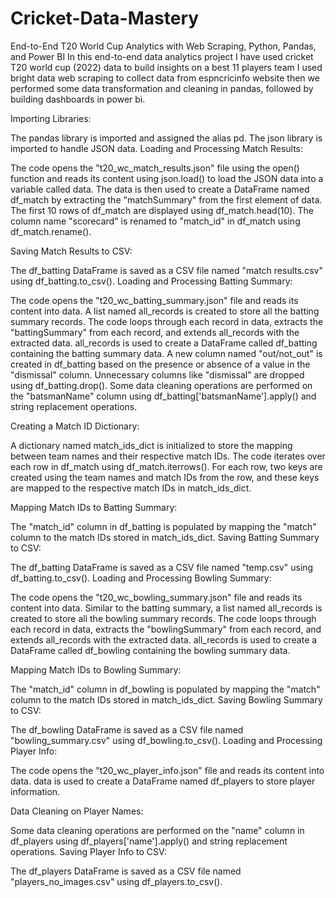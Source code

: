 # Cricket-Data-Mastery
End-to-End T20 World Cup Analytics with Web Scraping, Python, Pandas, and Power BI
In this end-to-end data analytics project I have used cricket T20 world cup (2022) data to build insights on a best 11 players team
I used bright data web scraping to collect data from espncricinfo website then we performed some data transformation and cleaning in pandas, followed by building dashboards in power bi.

Importing Libraries:

The pandas library is imported and assigned the alias pd.
The json library is imported to handle JSON data.
Loading and Processing Match Results:

The code opens the "t20_wc_match_results.json" file using the open() function and reads its content using json.load() to load the JSON data into a variable called data.
The data is then used to create a DataFrame named df_match by extracting the "matchSummary" from the first element of data.
The first 10 rows of df_match are displayed using df_match.head(10).
The column name "scorecard" is renamed to "match_id" in df_match using df_match.rename().

Saving Match Results to CSV:

The df_batting DataFrame is saved as a CSV file named "match results.csv" using df_batting.to_csv().
Loading and Processing Batting Summary:

The code opens the "t20_wc_batting_summary.json" file and reads its content into data.
A list named all_records is created to store all the batting summary records.
The code loops through each record in data, extracts the "battingSummary" from each record, and extends all_records with the extracted data.
all_records is used to create a DataFrame called df_batting containing the batting summary data.
A new column named "out/not_out" is created in df_batting based on the presence or absence of a value in the "dismissal" column.
Unnecessary columns like "dismissal" are dropped using df_batting.drop().
Some data cleaning operations are performed on the "batsmanName" column using df_batting['batsmanName'].apply() and string replacement operations.

Creating a Match ID Dictionary:

A dictionary named match_ids_dict is initialized to store the mapping between team names and their respective match IDs.
The code iterates over each row in df_match using df_match.iterrows().
For each row, two keys are created using the team names and match IDs from the row, and these keys are mapped to the respective match IDs in match_ids_dict.

Mapping Match IDs to Batting Summary:

The "match_id" column in df_batting is populated by mapping the "match" column to the match IDs stored in match_ids_dict.
Saving Batting Summary to CSV:

The df_batting DataFrame is saved as a CSV file named "temp.csv" using df_batting.to_csv().
Loading and Processing Bowling Summary:

The code opens the "t20_wc_bowling_summary.json" file and reads its content into data.
Similar to the batting summary, a list named all_records is created to store all the bowling summary records.
The code loops through each record in data, extracts the "bowlingSummary" from each record, and extends all_records with the extracted data.
all_records is used to create a DataFrame called df_bowling containing the bowling summary data.

Mapping Match IDs to Bowling Summary:

The "match_id" column in df_bowling is populated by mapping the "match" column to the match IDs stored in match_ids_dict.
Saving Bowling Summary to CSV:

The df_bowling DataFrame is saved as a CSV file named "bowling_summary.csv" using df_bowling.to_csv().
Loading and Processing Player Info:

The code opens the "t20_wc_player_info.json" file and reads its content into data.
data is used to create a DataFrame named df_players to store player information.

Data Cleaning on Player Names:

Some data cleaning operations are performed on the "name" column in df_players using df_players['name'].apply() and string replacement operations.
Saving Player Info to CSV:

The df_players DataFrame is saved as a CSV file named "players_no_images.csv" using df_players.to_csv().
